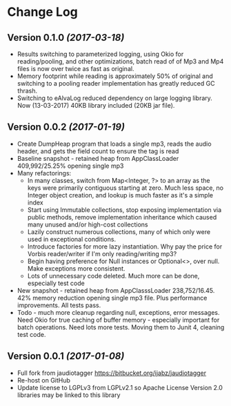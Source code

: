 Change Log
==========

Version 0.1.0 *(2017-03-18)*
----------------------------

 * Results switching to parameterized logging, using Okio for reading/pooling, and other optimizations, batch read of of Mp3 and Mp4 files 
 is now over twice as fast as original.
 * Memory footprint while reading is approximately 50% of original and switching to a pooling reader implementation has greatly reduced 
 GC thrash.
 * Switching to eAlvaLog reduced dependency on large logging library. Now (13-03-2017) 40KB library included (20KB jar file).

Version 0.0.2 *(2017-01-19)*
----------------------------

 * Create DumpHeap program that loads a single mp3, reads the audio header, and gets the field count to ensure the tag is read
 * Baseline snapshot - retained heap from AppClassLoader 409,992/25.25% opening single mp3
 * Many refactorings: 
   - In many classes, switch from Map<Integer, ?> to an array as the keys were primarily contiguous starting at zero. Much less space, 
   no Integer object creation, and lookup is much faster as it's a simple index
   - Start using Immutable collections, stop exposing implementation via public methods, remove implementation inheritance which caused 
   many unused and/or high-cost collections
   - Lazily construct numerous collections, many of which only were used in exceptional conditions.
   - Introduce factories for more lazy instantiation. Why pay the price for Vorbis reader/writer if I'm only reading/writing mp3?
   - Begin having preference for Null instances or Optional<>, over null. Make exceptions more consistent.
   - Lots of unnecessary code deleted. Much more can be done, especially test code
 * New snapshot - retained heap from AppClasssLoader 238,752/16.45. 42% memory reduction opening single mp3 file. Plus performance 
 improvements. All tests pass.
 * Todo - much more cleanup regarding null, exceptions, error messages. Need Okio for true caching of buffer memory - especially 
 important for batch operations. Need lots more tests. Moving them to Junit 4, cleaning test code.
 
Version 0.0.1 *(2017-01-08)*
----------------------------

 * Full fork from jaudiotagger https://bitbucket.org/ijabz/jaudiotagger
 * Re-host on GitHub
 * Update license to LGPLv3 from LGPLv2.1 so Apache License Version 2.0 libraries may be linked to this library 
